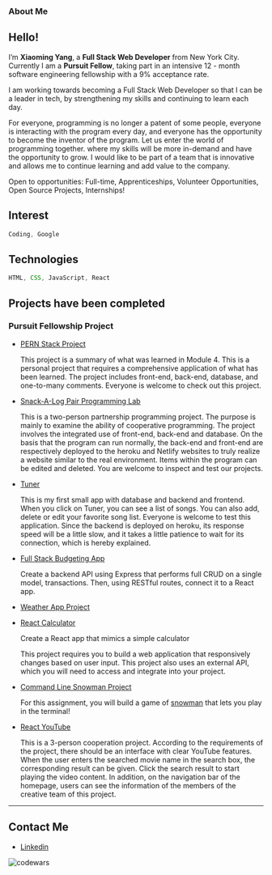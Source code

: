 ### About Me
## Hello!


  I’m __Xiaoming Yang__, a __Full Stack Web Developer__ from New York City. Currently I am a __Pursuit Fellow__, taking part in an intensive 12 - month software engineering fellowship with a 9% acceptance rate.


  I am working towards becoming a Full Stack Web Developer so that I can be a leader in tech, by strengthening my skills and continuing to learn each day.

  For everyone, programming is no longer a patent of some people, everyone is interacting with the program every day, and everyone has the opportunity to become the inventor of the program. Let us enter the world of programming together. where my skills will be more in-demand and have the opportunity to grow. I would like to be part of a team that is innovative and allows me to continue learning and add value to the company.

Open to opportunities: Full-time, Apprenticeships, Volunteer Opportunities, Open Source Projects, Internships!

## Interest
```javaScript
Coding, Google
```
## Technologies 
```javaScript
HTML, CSS, JavaScript, React
```
## Projects have been completed
### Pursuit Fellowship Project

- [PERN Stack Project](https://xiaoming-pern-final-project.netlify.app/)

  This project is a summary of what was learned in Module 4. This is a personal project that requires a comprehensive application of what has been learned. The project includes front-end, back-end, database, and one-to-many comments. Everyone is welcome to check out this project.

- [Snack-A-Log Pair Programming Lab](https://romantic-einstein-9a7ad6.netlify.app)

  This is a two-person partnership programming project. The purpose is mainly to examine the ability of cooperative programming. The project involves the integrated use of front-end, back-end and database. On the basis that the program can run normally, the back-end and front-end are respectively deployed to the heroku and Netlify websites to truly realize a website similar to the real environment. Items within the program can be edited and deleted. You are welcome to inspect and test our projects.
  
- [Tuner](https://xm-tuner-full-stack.netlify.app/)

  This is my first small app with database and backend and frontend. When you click on Tuner, you can see a list of songs. You can also add, delete or edit your favorite song list. Everyone is welcome to test this application. Since the backend is deployed on heroku, its response speed will be a little slow, and it takes a little patience to wait for its connection, which is hereby explained.  
  
- [Full Stack Budgeting App](https://xiaoming-budgeting-2022.netlify.app/)

  Create a backend API using Express that performs full CRUD on a single model, transactions. Then, using RESTful routes, connect it to a React app.
  
  
  
- [Weather App Project](https://xiaomingyang-git2021.github.io/8-0-weather-app-project/)  

- [React Calculator](https://the-awesome-xiaomingyang-git2021.netlify.app) 
  
  Create a React app that mimics a simple calculator

  This project requires you to build a web application that responsively changes based on user input. This project also uses an external API, which you will need to access and integrate into your project.
  
  
- [Command Line Snowman Project](https://xiaomingyang-git2021.github.io/8-0-command-line-snowman/)

  For this assignment, you will build a game of [snowman](https://benstone1.github.io/Snowman-App/) that lets you play in the terminal!
  



  
- [React YouTube](https://youtube-clone-34abc4.netlify.app/)

  This is a 3-person cooperation project. According to the requirements of the project, there should be an interface with clear YouTube features. When the user enters the searched movie name in the search box, the corresponding result can be given. Click the search result to start playing the video content. In addition, on the navigation bar of the homepage, users can see the information of the members of the creative team of this project.
  

  

  


<hr />

## Contact Me

- [Linkedin](https://www.linkedin.com/in/xiaoming-yang/)


 ![codewars](https://www.codewars.com/users/xiaomingyang-git2021/badges/small)
